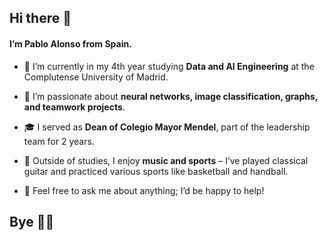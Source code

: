 ## Hi there 👋
#### I’m Pablo Alonso from Spain.

- 🌱 I’m currently in my 4th year studying **Data and AI Engineering** at the Complutense University of Madrid.  

- 🔭 I’m passionate about **neural networks, image classification, graphs, and teamwork projects**.  

- 🎓 I served as **Dean of Colegio Mayor Mendel**, part of the leadership team for 2 years.  

- 🎵 Outside of studies, I enjoy **music and sports** – I’ve played classical guitar and practiced various sports like basketball and handball.  

- 💬 Feel free to ask me about anything; I’d be happy to help!  

## Bye 👋👋
